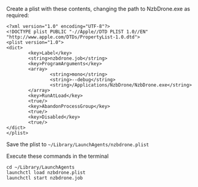 Create a plist with these contents, changing the path to NzbDrone.exe as required:

```
<?xml version="1.0" encoding="UTF-8"?>
<!DOCTYPE plist PUBLIC "-//Apple//DTD PLIST 1.0//EN" "http://www.apple.com/DTDs/PropertyList-1.0.dtd">
<plist version="1.0">
<dict>
        <key>Label</key>
        <string>nzbdrone.job</string>
        <key>ProgramArguments</key>
        <array>
                <string>mono</string>
                <string>--debug</string>
                <string>/Applications/NzbDrone/NzbDrone.exe</string>
        </array>
        <key>RunAtLoad</key>
        <true/>
        <key>AbandonProcessGroup</key>
        <true/>
        <key>Disabled</key>
        <true/>
</dict>
</plist>
```

Save the plist to `~/Library/LaunchAgents/nzbdrone.plist`

Execute these commands in the terminal

```
cd ~/Library/LaunchAgents
launchctl load nzbdrone.plist
launchctl start nzbdrone.job
```
